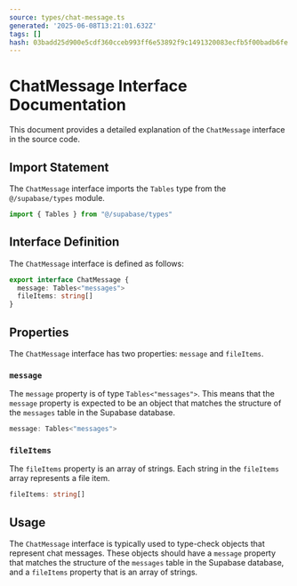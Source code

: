 ```yaml
---
source: types/chat-message.ts
generated: '2025-06-08T13:21:01.632Z'
tags: []
hash: 03badd25d900e5cdf360cceb993ff6e53892f9c1491320083ecfb5f00badb6fe
---
```

# ChatMessage Interface Documentation

This document provides a detailed explanation of the `ChatMessage` interface in the source code.

## Import Statement

The `ChatMessage` interface imports the `Tables` type from the `@/supabase/types` module.

```typescript
import { Tables } from "@/supabase/types"
```

## Interface Definition

The `ChatMessage` interface is defined as follows:

```typescript
export interface ChatMessage {
  message: Tables<"messages">
  fileItems: string[]
}
```

## Properties

The `ChatMessage` interface has two properties: `message` and `fileItems`.

### `message`

The `message` property is of type `Tables<"messages">`. This means that the `message` property is expected to be an object that matches the structure of the `messages` table in the Supabase database.

```typescript
message: Tables<"messages">
```

### `fileItems`

The `fileItems` property is an array of strings. Each string in the `fileItems` array represents a file item.

```typescript
fileItems: string[]
```

## Usage

The `ChatMessage` interface is typically used to type-check objects that represent chat messages. These objects should have a `message` property that matches the structure of the `messages` table in the Supabase database, and a `fileItems` property that is an array of strings.
